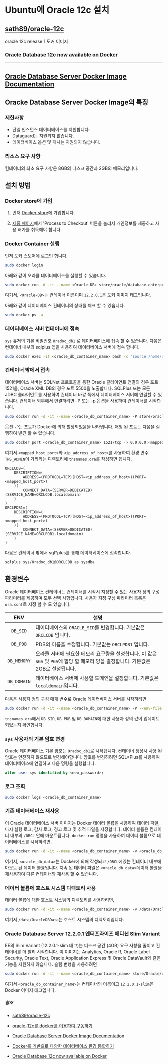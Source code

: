 # Ubuntu에 Oracle 12c 설치

## [sath89/oracle-12c](https://hub.docker.com/r/sath89/oracle-12c/)

oracle 12c release 1 도커 이미지

### [Oracle Database 12c now available on Docker](https://sqlmaria.com/2017/04/27/oracle-database-12c-now-available-on-docker/)

---

## [Oracle Database Server Docker Image Documentation](https://store.docker.com/profiles/booiljung/content/sub-5212681b-73f5-4a5f-bb84-f018cf42567e)

## Oracke Database Server Docker Image의 특징

### 제한사항

- 단일 인스턴스 데이터베이스를 지원합니다.
-  Dataguard는 지원되지 않습니다.
- 데이터베이스 옵션 및 패치는 지원되지 않습니다.

### 리소스 요구 사항

컨테이너의 최소 요구 사항은 8GB의 디스크 공간과 2GB의 메모리입니다. 

## 설치 방법

### Docker store에 가입

1. 먼저 [Docker store](https://store.docker.com/)에 가입합니다.

2. [제품 페이지](https://store.docker.com/images/oracle-database-enterprise-edition)에서 'Process to Checkout' 버튼을 눌러서 개인정보를 제공하고 사용 허가를 취득해야 합니다.

### Docker Container 실행

먼저 도커 스토어에 로그인 합니다.

```sh
sudo docker login
```

아래와 같이 오라클 데이터베이스를 실행할 수 있습니다.

```sh
sudo docker run -d -it --name <Oracle-DB> store/oracle/database-enterprise:12.2.0.1
```

여기서, `<Oracle-DB>`는 컨테이너 이름이며 `12.2.0.1`은 도커 이미지 태그입니다. 

아래와 같이 데이터베이스 컨테이너의 상태를 체크 할 수 있습니다.

```sh
sudo docker ps -a
```

### 데이터베이스 서버 컨테이너에 접속

 `sys` 유저의 기본 비밀번호 `Oradoc_db1` 로 데이터베이스에 접속 할 수 있습니다. 다음은 컨테이너 내부의 sqlplus 앱을 사용하여 데이터베이스 서버에 접속 합니다.

```sh
sudo docker exec -it <oracle_db_container_name> bash -c "source /home/oracle/.bashrc; sqlplus /nolog"
```

### 컨테이너 밖에서 접속

데이터베이스 서버는 SQLNet 프로토콜을 통한 Oracle 클라이언트 연결의 경우 포트 1521을, Oracle XML DB의 경우 포트 5500을 노출합니다. SQLPlus 또는 모든 JDBC 클라이언트를 사용하여 컨테이너 바깥 쪽에서 데이터베이스 서버에 연결할 수 있습니다. 컨테이너 외부에서 연결하려면 -P 또는 -p 옵션을 사용하여 컨테이너를 시작합니다. 

```sh
sudo docker run -d -it --name <oracle_db_container_name> -P store/oracle/database-enterprise:12.2.0.1
```

옵션 `-P`는 포트가 Docker에 의해 할당되었음을 나타냅니다. 매핑 된 포트는 다음을 실행하여 발견 할 수 있습니다.

```sh
sudo docker port <oracle_db_container_name> 1521/tcp -> 0.0.0.0:<mapped host port>
```

여기서 `<mapped_host_port>`와 `<ip_address_of_host>`를 사용하여 환경 변수 `TNS_ADMIN`이 가리키는 디렉토리에 `tnsnames.ora`를 작성하면 됩니다.

```tns
ORCLCDB=(
	DESCRIPTION=(
		ADDRESS=(PROTOCOL=TCP)(HOST=<ip_address_of_host>)(PORT=<mapped_host_port>)
	)(
		CONNECT_DATA=(SERVER=DEDICATED)(SERVICE_NAME=ORCLCDB.localdomain)
	)
)
ORCLPDB1=(
	DESCRIPTION=(
		ADDRESS=(PROTOCOL=TCP)(HOST=<ip_address_of_host>)(PORT=<mapped_host_port>)
	)(
		CONNECT_DATA=(SERVER=DEDICATED)(SERVICE_NAME=ORCLPDB1.localdomain)
	)
)
```

다음은 컨테이너 밖에서 sql*plus를 통해 데이터베이스에 접속합니다.

```sh
sqlplus sys/Oradoc_db1@ORCLCDB as sysdba
```

## 환경변수

Oracle 데이터베이스 컨테이너는 컨테이너를 시작시 지정할 수 있는 사용자 정의 구성 파라미터를 제공하며 모두 선택 사항입니다. 사용자 지정 구성 파라미터 목록은 `ora.conf`로 지정 할 수 도 있습니다.

|     ENV     | 설명                                                         |
| :---------: | ------------------------------------------------------------ |
|  `DB_SID`   | 데이터베이스의 `ORACLE_SID`를 변경합니다. 기본값은 `ORCLCDB`  입니다. |
|  `DB_PDB`   | PDB의 이름을 수정합니다. 기본값는 `ORCLPDB1` 입니다.         |
| `DB_MEMORY` | 오라클 서버에 필요한 메모리 요구량을 설정합니다. 이 값은 `SGA` 및 `PGA`에 할당 할 메모리 양을 결정합니다. 기본값은 2GB로 설정됩니다. |
| `DB_DOMAIN` | 데이터베이스 서버에 사용할 도메인을 설정합니다. 기본값은`localdomain`입니다. |

다음은 사용자 정의 구성 매개 변수로 Oracle 데이터베이스 서버를 시작하려면

```sh
sudo docker run -d -it --name <oracle_db_container_name> -P --env-file ora.conf store/oracle/database-enterprise:12.2.0.1
```

`tnsnames.ora`에서 `DB_SID`, `DB_PDB` 및 `DB_DOMAIN`에 대한 사용자 정의 값이 업데이트되었는지 확인합니다.

### `sys` 사용자의 기본 암호 변경

Oracle 데이터베이스 기본 암호는 `Oradoc_db1`로 시작됩니다. 컨테이너 생성시 사용 된 암호는 안전하지 않으므로 변경해야합니다. 암호를 변경하려면 SQL*Plus를 사용하여 데이터베이스에 연결하고 다음 명령을 실행합니다.

```sql
alter user sys identified by <new_password>;
```

### 로그 조회

```sh
sudo docker logs <oracle_db_container_name>
```

### 기존 데이터베이스 재사용

이 Oracle 데이터베이스 서버 이미지는 Docker 데이터 볼륨을 사용하여 데이터 파일, 다시 실행 로그, 감사 로그, 경고 로그 및 추적 파일을 저장합니다. 데이터 볼륨은 컨테이너 내부의 `/ORCL` 안에 마운트됩니다. `docker run` 명령을 사용하여 데이터 볼륨으로 데이터베이스를 시작하려면,

```sh
sudo docker run -d -it --name <oracle_db_container_name> -v <oracle_db_data>:/ORCL store/oracle/database-enterprise:12.2.0.1
```

여기서, `<oracle_db_data>`는 Docker에 의해 작성되고 `/ORCL`에있는 컨테이너 내부에 마운트 된 데이터 볼륨입니다. 지속 된 데이터 파일은 `<oracle_db_data>`데이터 볼륨을 재사용하여 다른 컨테이너와 재사용 할 수 있습니다.

### 데이터 볼륨에 호스트 시스템 디렉토리 사용

데이터 볼륨에 대한 호스트 시스템의 디렉토리를 사용하려면,

```sh
sudo docker run -d -it --name <oracle_db_container_name> -v /data/OracleDBData:/ORCL store/oracle/database-enterprise:12.2.0.1
```

여기서 `/data/OracleDBData`는 호스트 시스템의 디렉토리입니다.

### Oracle Database Server 12.2.0.1 엔터프라이즈 에디션 Slim Variant

EE의 Slim Variant (12.2.0.1-slim 태그)는 디스크 공간 (4GB) 요구 사항을 줄이고 컨테이너를 더 빨리 시작합니다. 이  이미지는 Analytics, Oracle R, Oracle Label Security, Oracle Text, Oracle  Application Express 및 Oracle DataVault와 같은 기능을 지원하지 않습니다. 슬림 변형을 사용하려면

```sh
sudo docker run -d -it --name <oracle_db_container_name> store/Oracle/database-enterprise:12.2.0.1-slim
```

여기서 `<oracle_db_container_name>`는 컨테이너의 이름이고 `12.2.0.1-slim`은 Docker 이미지 태그입니다.  

##### 참조

- [sath89/oracle-12c](https://hub.docker.com/r/sath89/oracle-12c/)
- [oracle-12c를 docker를 이용하여 구동하기 ](http://hellogohn.com/post_one261)

- [Oracle Database Server Docker Image Documentation](https://store.docker.com/profiles/booiljung/content/sub-5212681b-73f5-4a5f-bb84-f018cf42567e)

- [Docker를 기반으로 다양한 데이터베이스 환경 통합하기](https://medium.com/chequer/docker%EB%A5%BC-%EA%B8%B0%EB%B0%98%EC%9C%BC%EB%A1%9C-%EB%8B%A4%EC%96%91%ED%95%9C-%EB%8D%B0%EC%9D%B4%ED%84%B0%EB%B2%A0%EC%9D%B4%EC%8A%A4-%ED%99%98%EA%B2%BD-%ED%86%B5%ED%95%A9%ED%95%98%EA%B8%B0-96aa68363775)

- [Oracle Database 12c now available on Docker](https://sqlmaria.com/2017/04/27/oracle-database-12c-now-available-on-docker/)

